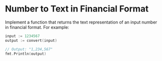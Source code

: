 # Number to Text in Financial Format

Implement a function that returns the text representation of an input number in financial format. For example:

```go
input := 1234567
output := convert(input)

// Output: "1,234,567"
fmt.Println(output)
```
